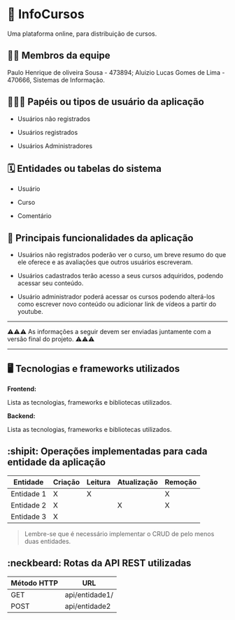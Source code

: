 # :checkered_flag: InfoCursos

Uma plataforma online, para distribuição de cursos.

## :technologist: Membros da equipe

Paulo Henrique de oliveira Sousa - 473894; Aluizio Lucas Gomes de Lima - 470666, Sistemas de Informação.

## :people_holding_hands: Papéis ou tipos de usuário da aplicação

- Usuários não registrados

- Usuários registrados

- Usuários Administradores

## :spiral_calendar: Entidades ou tabelas do sistema

- Usuário

- Curso

- Comentário

## :triangular_flag_on_post:	 Principais funcionalidades da aplicação

- Usuários não registrados poderão ver o curso, um breve resumo do que ele oferece e as avaliações que outros usuários escreveram.

- Usuários cadastrados terão acesso a seus cursos adquiridos, podendo acessar seu conteúdo.

- Usuário administrador poderá acessar os cursos podendo alterá-los como escrever novo conteúdo ou adicionar link de vídeos a partir do youtube.



----

:warning::warning::warning: As informações a seguir devem ser enviadas juntamente com a versão final do projeto. :warning::warning::warning:


----

## :desktop_computer: Tecnologias e frameworks utilizados

**Frontend:**

Lista as tecnologias, frameworks e bibliotecas utilizados.

**Backend:**

Lista as tecnologias, frameworks e bibliotecas utilizados.


## :shipit: Operações implementadas para cada entidade da aplicação


| Entidade| Criação | Leitura | Atualização | Remoção |
| --- | --- | --- | --- | --- |
| Entidade 1 | X |  X  |  | X |
| Entidade 2 | X |    |  X | X |
| Entidade 3 | X |    |  |  |

> Lembre-se que é necessário implementar o CRUD de pelo menos duas entidades.

## :neckbeard: Rotas da API REST utilizadas

| Método HTTP | URL |
| --- | --- |
| GET | api/entidade1/|
| POST | api/entidade2 |
